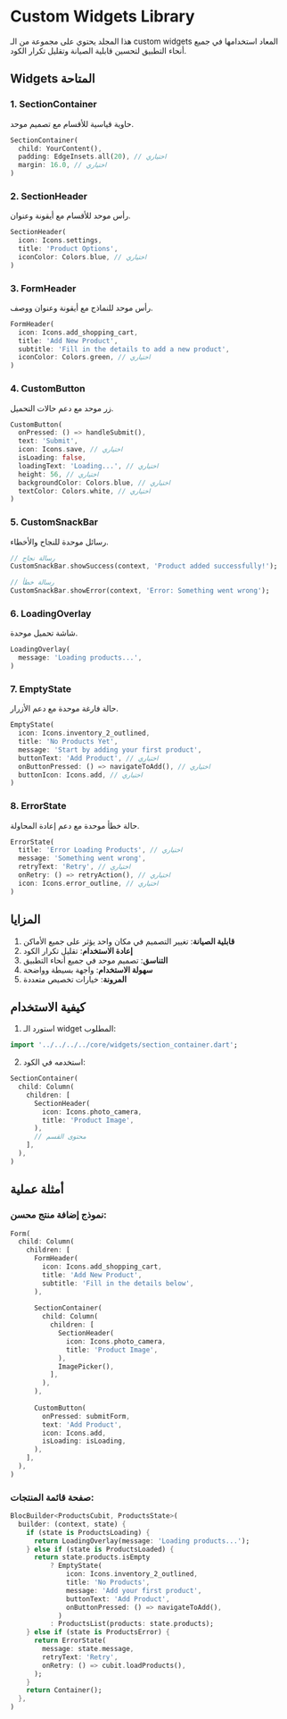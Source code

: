 # Custom Widgets Library

هذا المجلد يحتوي على مجموعة من الـ custom widgets المعاد استخدامها في جميع أنحاء التطبيق لتحسين قابلية الصيانة وتقليل تكرار الكود.

## Widgets المتاحة

### 1. SectionContainer
حاوية قياسية للأقسام مع تصميم موحد.

```dart
SectionContainer(
  child: YourContent(),
  padding: EdgeInsets.all(20), // اختياري
  margin: 16.0, // اختياري
)
```

### 2. SectionHeader
رأس موحد للأقسام مع أيقونة وعنوان.

```dart
SectionHeader(
  icon: Icons.settings,
  title: 'Product Options',
  iconColor: Colors.blue, // اختياري
)
```

### 3. FormHeader
رأس موحد للنماذج مع أيقونة وعنوان ووصف.

```dart
FormHeader(
  icon: Icons.add_shopping_cart,
  title: 'Add New Product',
  subtitle: 'Fill in the details to add a new product',
  iconColor: Colors.green, // اختياري
)
```

### 4. CustomButton
زر موحد مع دعم حالات التحميل.

```dart
CustomButton(
  onPressed: () => handleSubmit(),
  text: 'Submit',
  icon: Icons.save, // اختياري
  isLoading: false,
  loadingText: 'Loading...', // اختياري
  height: 56, // اختياري
  backgroundColor: Colors.blue, // اختياري
  textColor: Colors.white, // اختياري
)
```

### 5. CustomSnackBar
رسائل موحدة للنجاح والأخطاء.

```dart
// رسالة نجاح
CustomSnackBar.showSuccess(context, 'Product added successfully!');

// رسالة خطأ
CustomSnackBar.showError(context, 'Error: Something went wrong');
```

### 6. LoadingOverlay
شاشة تحميل موحدة.

```dart
LoadingOverlay(
  message: 'Loading products...',
)
```

### 7. EmptyState
حالة فارغة موحدة مع دعم الأزرار.

```dart
EmptyState(
  icon: Icons.inventory_2_outlined,
  title: 'No Products Yet',
  message: 'Start by adding your first product',
  buttonText: 'Add Product', // اختياري
  onButtonPressed: () => navigateToAdd(), // اختياري
  buttonIcon: Icons.add, // اختياري
)
```

### 8. ErrorState
حالة خطأ موحدة مع دعم إعادة المحاولة.

```dart
ErrorState(
  title: 'Error Loading Products', // اختياري
  message: 'Something went wrong',
  retryText: 'Retry', // اختياري
  onRetry: () => retryAction(), // اختياري
  icon: Icons.error_outline, // اختياري
)
```

## المزايا

1. **قابلية الصيانة**: تغيير التصميم في مكان واحد يؤثر على جميع الأماكن
2. **إعادة الاستخدام**: تقليل تكرار الكود
3. **التناسق**: تصميم موحد في جميع أنحاء التطبيق
4. **سهولة الاستخدام**: واجهة بسيطة وواضحة
5. **المرونة**: خيارات تخصيص متعددة

## كيفية الاستخدام

1. استورد الـ widget المطلوب:
```dart
import '../../../../core/widgets/section_container.dart';
```

2. استخدمه في الكود:
```dart
SectionContainer(
  child: Column(
    children: [
      SectionHeader(
        icon: Icons.photo_camera,
        title: 'Product Image',
      ),
      // محتوى القسم
    ],
  ),
)
```

## أمثلة عملية

### نموذج إضافة منتج محسن:
```dart
Form(
  child: Column(
    children: [
      FormHeader(
        icon: Icons.add_shopping_cart,
        title: 'Add New Product',
        subtitle: 'Fill in the details below',
      ),
      
      SectionContainer(
        child: Column(
          children: [
            SectionHeader(
              icon: Icons.photo_camera,
              title: 'Product Image',
            ),
            ImagePicker(),
          ],
        ),
      ),
      
      CustomButton(
        onPressed: submitForm,
        text: 'Add Product',
        icon: Icons.add,
        isLoading: isLoading,
      ),
    ],
  ),
)
```

### صفحة قائمة المنتجات:
```dart
BlocBuilder<ProductsCubit, ProductsState>(
  builder: (context, state) {
    if (state is ProductsLoading) {
      return LoadingOverlay(message: 'Loading products...');
    } else if (state is ProductsLoaded) {
      return state.products.isEmpty
          ? EmptyState(
              icon: Icons.inventory_2_outlined,
              title: 'No Products',
              message: 'Add your first product',
              buttonText: 'Add Product',
              onButtonPressed: () => navigateToAdd(),
            )
          : ProductsList(products: state.products);
    } else if (state is ProductsError) {
      return ErrorState(
        message: state.message,
        retryText: 'Retry',
        onRetry: () => cubit.loadProducts(),
      );
    }
    return Container();
  },
) 
